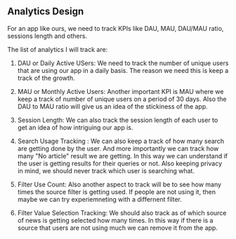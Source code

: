 ## Analytics Design

For an app like ours, we need to track KPIs like DAU, MAU, DAU/MAU ratio, sessions length and others.

The list of analytics I will track are:

1. DAU or Daily Active USers: We need to track the number of unique users that are using our app in a daily basis. The reason we need this is keep a track of the growth.

2. MAU or Monthly Active Users: Another important KPI is MAU where we keep a track of number of unique users on a period of 30 days. Also the DAU to MAU ratio will give us an idea of the stickiness of the app.

3. Session Length: We can also track the session length of each user to get an idea of how intriguing our app is.

4. Search Usage Tracking : We can also keep a track of how many search are getting done by the user. And more importantly we can track how many "No article" result we are getting. In this way we can understand if the user is getting results for their queries or not. Also keeping privacy in mind, we should never track which user is searching what.

5. Filter Use Count: Also another aspect to track will be to see how many times the source filter is getting used. If people are not using it, then maybe we can try experiemneting with a differnent filter. 

6. Filter Value Selection Tracking: We should also track as of which source of news is getting selected how many times. In this way if there is a source that users are not using much we can remove it from the app.

